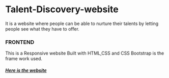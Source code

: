 # Talent-Discovery-website
It is a website where people can be able to nurture their talents by letting
 people see what they have to offer. <BR>
<h3>FRONTEND</h3>
 This is a Responsive website Built with HTML,CSS and CSS
 Bootstrap is the frame work used.
 
<h5><a href="https://show-up.vercel.app/">Here is the website</a></h5>
